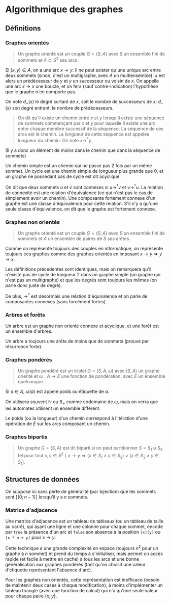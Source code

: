 # Algorithmique des graphes
## Définitions
### Graphes orientés
> Un graphe orienté est un couple $G = (S;A)$ avec $S$ un ensemble fini de sommets
> et $A \subset S^2$ ses arcs.

Si $(x,y) \in A$, on a une arc $x \to y$. Il ne peut exister qu'une unique
arc entre deux sommets (sinon, c'est un multigraphe, avec $A$ un multiensemble).
$x$ est alors un prédécesseur de $y$ et $y$ un successeur ou voisin de $x$.
On appelle une arc $x \to x$ une boucle, et on fera (sauf contre-indication)
l'hypothèse que le graphe n'en comporte pas.

On note $d_+(x)$ le degré sortant de $x$, soit le nombre de successeurs de $x$;
$d_-(x)$ son degré entrant, le nombre de prédécesseurs.

> On dit qu'il existe un chemin entre $x$ et $y$ lorsqu'il existe une séquence
> de sommets commençant par $x$ et $y$ pour laquelle il existe une arc entre
> chaque membre successif de la séquence. La séquence de ces arcs est le chemin.
> La longueur de cette séquence est appelée longueur du chemin. On note $x
> \to^{\ast} y$.

(Il y a donc un élément de moins dans le chemin que dans la séquence de
sommets)

Un chemin simple est un chemin qui ne passe pas 2 fois par un même sommet.
Un cycle est une chemin simple de longueur plus grande que $0$, et un graphe ne
possédant pas de cycle est dit acyclique.

On dit que deux sommets $u$ et $v$ sont connexes si $u \to^{\ast} v$ et $v \to^{\ast} u$.
La relation de connexité est une relation d'équivalence (ce qui n'est pas le cas
de simplement avoir un chemin). Une composante fortement connexe d'un graphe est
une classe d'équivalence pour cette relation. S'il n'y a qu'une seule classe
d'équivalence, on dit que le graphe est fortement connexe.

### Graphes non orientés
> Un graphe orienté est un couple $G = (S;A)$ avec $S$ un ensemble fini de sommets
> et $A$ un ensemble de paires de $S$ ses arêtes.

Comme on représente toujours des couples en informatique, on représente toujours
ces graphes comme des graphes orientés en imposant $x \to y \Rightarrow y \to x$.

Les définitions précédentes sont identiques, mais on remarquera qu'il n'existe
pas de cycle de longueur 2 dans un graphe simple (un graphe qui n'est pas un
multigraphe) et que les degrés sont toujours les mêmes (on parle donc juste de
degré).

De plus, $\to^{\ast}$ est désormais une relation d'équivalence et on parle de
composantes connexes (sans forcément fortes).

### Arbres et forêts
Un arbre est un graphe non orienté connexe et acyclique, et une forêt est un
ensemble d'arbres.

Un arbre a toujours une arête de moins que de sommets (prouvé par récurrence
forte).

### Graphes pondérés
> Un graphe pondéré est un triplet $G = (S,A,\omega)$
> avec $(S,A)$ un graphe orienté et $\omega : A \to E$ une fonction de
> pondération, avec $E$ un ensemble quelconque.

Si $a \in A$, $\omega(a)$ est appelé poids ou étiquette de $a$.

On utilisera souvent $\mathbb{N}$ ou $\mathbb{R}_{+}$ comme codomaine de $\omega$,
mais on verra que les automates utilisent un ensemble différent.

Le poids (ou la longueur) d'un chemin correspond à l'itération d'une opération
de $E$ sur les arcs composant un chemin.

### Graphes bipartis
> Un graphe $G = (S,A)$ est dit biparti si on peut partitionner $S = S_1 \uplus S_2$
> tel pour tout $x,y \in S^2 \mid x \to y \Rightarrow (x \in S_1 \land y \in S_2) \lor (x \in S_2 \land y \in S_1)$.

## Structures de données
On suppose ici sans perte de généralité (par bijection) que les sommets sont
$[\![0;n-1]\!]$ lorsqu'il y a $n$ sommets.

### Matrice d'adjacence
Une matrice d'adjacence est un tableau de tableaux (ou un tableau de taille au
carré), qui ayant une ligne et une colonne pour chaque sommet, encode par `true`
la présence d'un arc et `false` son absence à la position `[x][y]` ou `[x * n + y]`
pour $x \to y$.

Cette technique a une grande complexité en espace (toujours $n^2$ pour un graphe
à $n$ sommet) et prend du temps à s'initialiser, mais permet un accès rapide (et
facile à mettre en cache) à tous les arcs et une bonne généralisation aux
graphes pondérés (tant qu'on choisit une valeur d'étiquette représentant
l'absence d'arc).

Pour les graphes non orientés, cette représentation est inefficace (besoin de
maintenir deux cases à chaque modification), à moins d'implémenter un tableau
triangle (avec une fonction de calcul) qui n'a qu'une seule valeur pour chaque
paire $\{x;y\}$.
